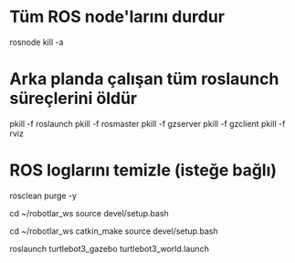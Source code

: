 # Tüm ROS node'larını durdur
rosnode kill -a

# Arka planda çalışan tüm roslaunch süreçlerini öldür
pkill -f roslaunch
pkill -f rosmaster
pkill -f gzserver
pkill -f gzclient
pkill -f rviz

# ROS loglarını temizle (isteğe bağlı)
rosclean purge -y


cd ~/robotlar_ws
source devel/setup.bash


cd ~/robotlar_ws
catkin_make
source devel/setup.bash



roslaunch turtlebot3_gazebo turtlebot3_world.launch
